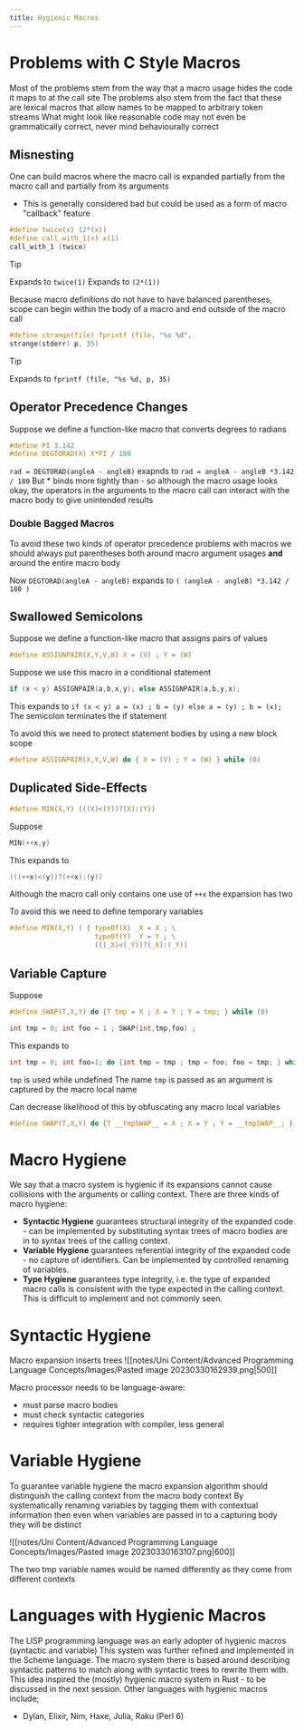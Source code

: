 ```yaml
---
title: Hygienic Macros
---
```

# Problems with C Style Macros

Most of the problems stem from the way that a macro usage hides the code it maps to at the call site
The problems also stem from the fact that these are lexical macros that allow names to be mapped to arbitrary token streams
What might look like reasonable code may not even be grammatically correct, never mind behaviourally correct

## Misnesting

One can build macros where the macro call is expanded partially from the macro call and partially from its arguments
- This is generally considered bad but could be used as a form of macro "callback" feature

```C
#define twice(x) (2*(x))  
#define call_with_1(x) x(1)  
call_with_1 (twice)
```

>[!Tip]
>Expands to `twice(1)`
>Expands to `(2*(1))`

Because macro definitions do not have to have balanced parentheses, scope can begin within the body of a macro and end outside of the macro call

```C
#define strange(file) fprintf (file, "%s %d",  
strange(stderr) p, 35)
```

>[!Tip]
>Expands to `fprintf (file, "%s %d, p, 35)`

## Operator Precedence Changes

Suppose we define a function-like macro that converts degrees to radians

```C
#define PI 3.142  
#define DEGTORAD(X) X*PI / 180
```

`rad = DEGTORAD(angleA - angleB)` exapnds to `rad = angleA - angleB *3.142 / 180`
But * binds more tightly than - so although the macro usage looks okay, the operators in the arguments to the macro call can interact with the macro body to give unintended results

### Double Bagged Macros

To avoid these two kinds of operator precedence problems with macros we should always put parentheses both around macro argument usages **and** around the entire macro body

Now `DEGTORAD(angleA - angleB)` expands to `( (angleA - angleB) *3.142 / 180 )`

## Swallowed Semicolons

Suppose we define a function-like macro that assigns pairs of values
```C
#define ASSIGNPAIR(X,Y,V,W) X = (V) ; Y = (W)
```

Suppose we use this macro in a conditional statement
```C
if (x < y) ASSIGNPAIR(a,b,x,y); else ASSIGNPAIR(a,b,y,x);
```

This expands to `if (x < y) a = (x) ; b = (y) else a = (y) ; b = (x);`
The semicolon terminates the if statement

To avoid this we need to protect statement bodies by using a new block scope
```C
#define ASSIGNPAIR(X,Y,V,W) do { X = (V) ; Y = (W) } while (0)
```

## Duplicated Side-Effects

```C
#define MIN(X,Y) (((X)<(Y))?(X):(Y))
```

Suppose
```C
MIN(++x,y)
```

This expands to
```C
(((++x)<(y))?(++x):(y))
```

Although the macro call only contains one use of `++x` the expansion has two

To avoid this we need to define temporary variables
```C
#define MIN(X,Y) ( { typeOf(X) _X = X ; \
					 typeOf(Y) _Y = Y ; \
					 (((_X)<(_Y))?(_X):(_Y))
```

## Variable Capture

Suppose
```C
#define SWAP(T,X,Y) do {T tmp = X ; X = Y ; Y = tmp; } while (0)

int tmp = 0; int foo = 1 ; SWAP(int,tmp,foo) ;
```

This expands to
```C
int tmp = 0; int foo=1; do {int tmp = tmp ; tmp = foo; foo = tmp; } while (0);
```
`tmp` is used while undefined
The name `tmp` is passed as an argument is captured by the macro local name

Can decrease likelihood of this by obfuscating any macro local variables
```C
#define SWAP(T,X,Y) do {T __tmpSWAP__ = X ; X = Y ; Y = __tmpSWAP__; } while (0)
```

# Macro Hygiene

We say that a macro system is hygienic if its expansions cannot cause collisions with the arguments or calling context.
There are three kinds of macro hygiene:
- **Syntactic Hygiene** guarantees structural integrity of the expanded code - can be implemented by substituting syntax trees of macro bodies are in to syntax trees of the calling context.
- **Variable Hygiene** guarantees referential integrity of the expanded code - no capture of identifiers. Can be implemented by controlled renaming of variables.
- **Type Hygiene** guarantees type integrity, i.e. the type of expanded macro calls is consistent with the type expected in the calling context. This is difficult to implement and not commonly seen.

# Syntactic Hygiene

Macro expansion inserts trees
![[notes/Uni Content/Advanced Programming Language Concepts/Images/Pasted image 20230330162939.png|500]]

Macro processor needs to be language-aware:
- must parse macro bodies
- must check syntactic categories
- requires tighter integration with compiler, less general

# Variable Hygiene

To guarantee variable hygiene the macro expansion algorithm should distinguish the calling context from the macro body context
By systematically renaming variables by tagging them with contextual information then even when variables are passed in to a capturing body they will be distinct

![[notes/Uni Content/Advanced Programming Language Concepts/Images/Pasted image 20230330163107.png|600]]

The two tmp variable names would be named differently as they come from different contexts

# Languages with Hygienic Macros

The LISP programming language was an early adopter of hygienic macros (syntactic and variable)
This system was further refined and implemented in the Scheme language.
The macro system there is based around describing syntactic patterns to match along with syntactic trees to rewrite them with.
This idea inspired the (mostly) hygienic macro system in Rust - to be discussed in the next session.
Other languages with hygienic macros include;
- Dylan, Elixir, Nim, Haxe, Julia, Raku (Perl 6)

